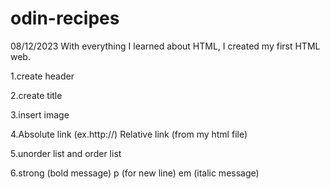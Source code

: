 # odin-recipes
08/12/2023
With everything I learned about HTML, I created my first HTML web.
<p>
1.create header
<p>
2.create title
<p>
3.insert image
<p>
4.Absolute link (ex.http://) Relative link (from my html file)
<p>
5.unorder list and order list
<p>
6.strong (bold message) p (for new line) em (italic message)
